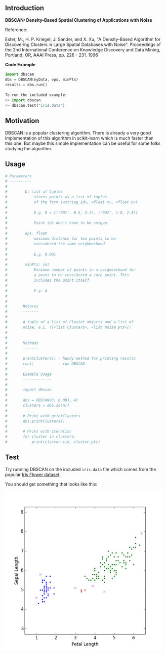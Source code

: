 ## Introduction

**DBSCAN: Density-Based Spatial Clustering of Applications with Noise**

Reference:

Ester, M., H. P. Kriegel, J. Sander, and X. Xu, "A
Density-Based Algorithm for Discovering Clusters
in Large Spatial Databases with Noise". Proceedings
of the 2nd International Conference on Knowledge
Discovery and Data Mining, Portland, OR, AAAI
Press, pp. 226 - 231. 1996

**Code Example**

```python
import dbscan
dbs = DBSCAN(myData, eps, minPts)
results = dbs.run()

To run the included example:
>> import dbscan
>> dbscan.test("iris.data")
```

## Motivation

DBSCAN is a popular clustering algorithm. There is already a very
good implementation of this algorithm in scikit-learn which is much
faster than this one. But maybe this simple implementation can be
useful for some folks studying the algorithm.

## Usage

```python
# Parameters
# ----------
#
#        D: list of tuples
#            stores points as a list of tuples
#            of the form (<string id>, <float x>, <float y>)
#
#            E.g. D = [('001', 0.5, 2.1), ('002', 1.0, 2.4)]
#
#            Point ids don't have to be unique.
#
#        eps: float
#            maximum distance for two points to be
#            considered the same neighborhood
#
#            E.g. 0.001
#
#        minPts: int
#            Minimum number of points in a neighborhood for
#            a point to be considered a core point. This
#            includes the point itself.
#
#            E.g. 4
#
#
#       Returns
#       -------
#
#       A tuple of a list of Cluster objects and a list of
#       noise, e.i. ([<list clusters>, <list noise pts>])
#
#
#       Methods
#       -------
#
#       printClusters() - handy method for printing results
#       run()           - run DBSCAN
#
#       Example Usage
#       -------------
#
#       import dbscan
#
#       dbs = DBSCAN(D, 0.001, 4)
#       clusters = dbs.scan()
#
#       # Print with printClusters
#       dbs.printClusters()
#
#       # Print with iteration
#       for cluster in clusters:
#           print(cluster.cid, cluster.pts)
```

## Test

Try running DBSCAN on the included `iris.data` file
which comes from the popular [Iris Flower dataset](https://en.wikipedia.org/wiki/Iris_flower_data_set).

You should get something that looks like this:

![Iris flower dbscan clusters](figure_1.png "Iris flower dbscan clusters")
